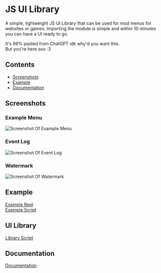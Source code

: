# JS UI Library
A simple, lightweight JS UI Library that can be used for mod menus for websites or games. Importing the module is simple and within 10 minutes you can have a UI ready to go.

It's 99% pasted from ChatGPT idk why'd you want this.  
But you're here soo :3

## Contents
- [Screenshots](#Screenshots)
- [Example](#Example)
- [Documentation](#Documentation)

## Screenshots
### Example Menu
![Screenshot Of Example Menu](https://github.com/user-attachments/assets/7feffa9f-7f4f-4ae4-b091-f4e6d2a99273)

### Event Log
![Screenshot Of Event Log](https://github.com/user-attachments/assets/218f9206-fd9b-4d0b-8bf7-942c098ff000)

### Watermark
![Screenshot Of Watermark](https://github.com/user-attachments/assets/10c33dc4-853a-4b29-abdc-ff0c81de8dc5)

## Example
[Example Repl](https://js-ui-library.notinori.repl.co)  
[Example Script](https://github.com/notInori/JS-UI-Library/blob/main/Example.js)

## UI Library
[Library Script](https://github.com/notInori/JS-UI-Library/blob/main/Library.js)

## Documentation
[Documentation](https://github.com/notInori/JS-UI-Library/blob/main/Documentation.md)
